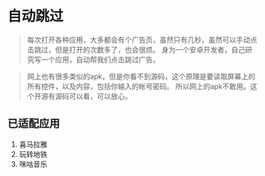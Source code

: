  # 自动跳过

> 每次打开各种应用，大多都会有个广告页，虽然只有几秒，虽然可以手动点击跳过，但是打开的次数多了，也会很烦。
> 身为一个安卓开发者，自己研究写一个应用，自动帮我们点击跳过广告。

> 网上也有很多类似的apk，但是你看不到源码，这个原理是要读取屏幕上的所有控件，以及内容，包括你输入的帐号密码。
> 所以网上的apk不敢用。这个开源有源码可以看，可以放心。

## 已适配应用

1. 喜马拉雅
2. 玩转地铁
3. 咪咕音乐